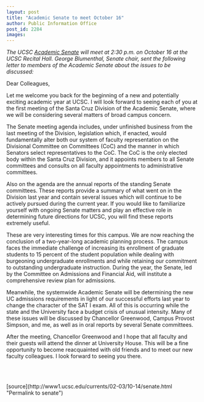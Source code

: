 ```yaml
---
layout: post
title: "Academic Senate to meet October 16"
author: Public Information Office
post_id: 2284
images:
---
```


<p>
  <i>The UCSC <a href="http://senate.ucsc.edu/">Academic Senate</a> will meet at 2:30 p.m. on October 16 at the UCSC Recital Hall. George Blumenthal, Senate chair, sent the following letter to members of the Academic Senate about the issues to be discussed:</i>
</p>
<p>
  Dear Colleagues,
</p>
<p>
  Let me welcome you back for the beginning of a new and potentially exciting academic year at UCSC. I will look forward to seeing each of you at the first meeting of the Santa Cruz Division of the Academic Senate, where we will be considering several matters of broad campus concern.
</p>
<p>
  The Senate meeting agenda includes, under unfinished business from the last meeting of the Division, legislation which, if enacted, would fundamentally alter both our system of faculty representation on the Divisional Committee on Committees (CoC) and the manner in which Senators select representatives to the CoC. The CoC is the only elected body within the Santa Cruz Division, and it appoints members to all Senate committees and consults on all faculty appointments to administrative committees.
</p>
<p>
  Also on the agenda are the annual reports of the standing Senate committees. These reports provide a summary of what went on in the Division last year and contain several issues which will continue to be actively pursued during the current year. If you would like to familiarize yourself with ongoing Senate matters and play an effective role in determining future directions for UCSC, you will find these reports extremely useful.
</p>
<p>
  These are very interesting times for this campus. We are now reaching the conclusion of a two-year-long academic planning process. The campus faces the immediate challenge of increasing its enrollment of graduate students to 15 percent of the student population while dealing with burgeoning undergraduate enrollments and while retaining our commitment to outstanding undergraduate instruction. During the year, the Senate, led by the Committee on Admissions and Financial Aid, will institute a comprehensive review plan for admissions.
</p>
<p>
  Meanwhile, the systemwide Academic Senate will be determining the new UC admissions requirements in light of our successful efforts last year to change the character of the SAT I exam. All of this is occurring while the state and the University face a budget crisis of unusual intensity. Many of these issues will be discussed by Chancellor Greenwood, Campus Provost Simpson, and me, as well as in oral reports by several Senate committees.
</p>
<p>
  After the meeting, Chancellor Greenwood and I hope that all faculty and their guests will attend the dinner at University House. This will be a fine opportunity to become reacquainted with old friends and to meet our new faculty colleagues. I look forward to seeing you there.<br>
</p>
<p>
  <br>
  <br>

</p>
<p>

</p>
[source](http://www1.ucsc.edu/currents/02-03/10-14/senate.html "Permalink to senate")
